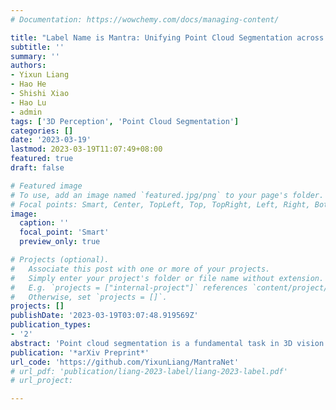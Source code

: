 ```yaml
---
# Documentation: https://wowchemy.com/docs/managing-content/

title: "Label Name is Mantra: Unifying Point Cloud Segmentation across Heterogeneous Datasets"
subtitle: ''
summary: ''
authors:
- Yixun Liang
- Hao He
- Shishi Xiao
- Hao Lu
- admin
tags: ['3D Perception', 'Point Cloud Segmentation']
categories: []
date: '2023-03-19'
lastmod: 2023-03-19T11:07:49+08:00
featured: true
draft: false

# Featured image
# To use, add an image named `featured.jpg/png` to your page's folder.
# Focal points: Smart, Center, TopLeft, Top, TopRight, Left, Right, BottomLeft, Bottom, BottomRight.
image:
  caption: ''
  focal_point: 'Smart'
  preview_only: true

# Projects (optional).
#   Associate this post with one or more of your projects.
#   Simply enter your project's folder or file name without extension.
#   E.g. `projects = ["internal-project"]` references `content/project/deep-learning/index.md`.
#   Otherwise, set `projects = []`.
projects: []
publishDate: '2023-03-19T03:07:48.919569Z'
publication_types:
- '2'
abstract: 'Point cloud segmentation is a fundamental task in 3D vision that serves a wide range of applications. Although great progresses have been made these years, its practical usability is still limited by the availability of training data. Existing approaches cannot make full use of multiple datasets on hand due to the label mismatch among different datasets. In this paper, we propose a principled approach that supports learning from heterogeneous datasets with different label sets. Our idea is to utilize a pre-trained language model to embed discrete labels to a continuous latent space with the help of their label names. This unifies all labels of different datasets, so that joint training is doable. Meanwhile, classifying points in the continuous 3D space by their vocabulary tokens significantly increase the generalization ability of the model in comparison with existing approaches that have fixed decoder architecture. Besides, we also integrate prompt learning in our framework to alleviate data shifts among different data sources. Extensive experiments demonstrate that our model outperforms the state-of-the-art by a large margin.'
publication: '*arXiv Preprint*'
url_code: 'https://github.com/YixunLiang/MantraNet'
# url_pdf: 'publication/liang-2023-label/liang-2023-label.pdf'
# url_project: 

---
```

